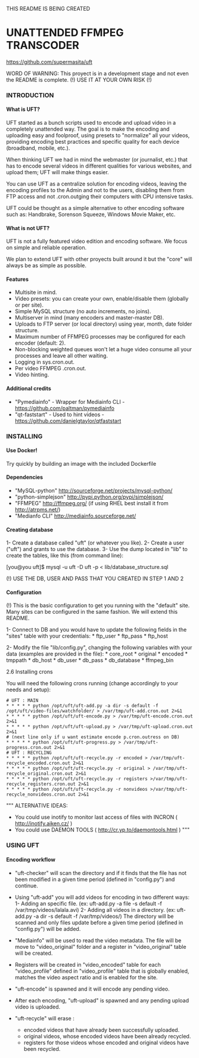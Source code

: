 
THIS README IS BEING CREATED

# UNATTENDED FFMPEG TRANSCODER                     
https://github.com/supermasita/uft             	     

WORD OF WARNING: 
This proyect is in a development stage and not even the README is complete. 
(!) USE IT AT YOUR OWN RISK (!)

### INTRODUCTION


####  What is UFT?

UFT started as a bunch scripts used to encode and upload video in a completely unattended way. The goal is to make the encoding and uploading easy and foolproof, using presets to "normalize" all your videos, providing encoding best practices and specific quality for each device (broadband, mobile, etc.).
	
When thinking UFT we had in mind the webmaster (or journalist, etc.) that has to encode several videos in different qualities for various websites, and upload them; UFT will make things easier.

You can use UFT as a centralize solution for encoding videos, leaving the encoding profiles to the Admin and not to the users, disabling them from FTP access and not .cron.outging their computers with CPU intensive tasks.

UFT could be thought as a simple alternative to other encoding software such as: Handbrake, Sorenson Squeeze, Windows Movie Maker, etc. 



####  What is not UFT?

UFT is not a fully featured video edition and encoding software. We focus on simple and reliable operation. 

We plan to extend UFT with other proyects built around it but the "core" will always be as simple as possible.


#### Features
	
* Multisite in mind. 
* Video presets: you can create your own, enable/disable them (globally 
  or per site).
* Simple MySQL structure (no auto increments, no joins).
* Multiserver in mind (many encoders and master-master DB).
* Uploads to FTP server (or local directory) using year, month, date 
  folder structure.
* Maximum number of FFMPEG processes may be configured for each encoder
  (default: 2).
* Non-blocking weighted queues won't let a huge video consume all your 
  processes and leave all other waiting.
* Logging in sys.cron.out.
* Per video FFMPEG .cron.out.
* Video hinting.


#### Additional credits

* "Pymediainfo" - Wrapper for Mediainfo CLI - https://github.com/paltman/pymediainfo
* "qt-faststart" - Used to hint videos - https://github.com/danielgtaylor/qtfaststart


### INSTALLING

#### Use Docker!

Try quickly by building an image with the included Dockerfile

#### Dependencies

* "MySQL-python" http://sourceforge.net/projects/mysql-python/ 
* "python-simplejson" http://pypi.python.org/pypi/simplejson/ 
* "FFMPEG" http://ffmpeg.org/ 
   (if using RHEL best install it from http://atrpms.net/)
* "Medianfo CLI" http://mediainfo.sourceforge.net/

#### Creating database
	
1- Create a database called "uft" (or whatever you like).
2- Create a user ("uft") and grants to use the database.
3- Use the dump located in "lib" to create the tables, like this
   (from command line):
   
   [you@you uft]$ mysql -u uft -D uft -p < lib/database_structure.sql

(!) USE THE DB, USER AND PASS THAT YOU CREATED IN STEP 1 AND 2


#### Configuration
	
(!) This is the basic configuration to get you running with the "default" site.
Many sites can be configured in the same fashion. We will extend this README.
	
1- Connect to DB and you would have to update the following fields in the "sites" table with your credentials:
	* ftp_user
	* ftp_pass
	* ftp_host

2- Modify the file "lib/config.py", changing the following variables with your data (examples are provided in the file):
	* core_root 
	* original
	* encoded
	* tmppath
	* db_host
	* db_user
	* db_pass
	* db_database
	* ffmpeg_bin


2.6 Installing crons

You will need the following crons running (change accordingly to your needs and setup):

	# UFT : MAIN
	* * * * * python /opt/uft/uft-add.py -a dir -s default -f /opt/uft/video-files/watchfolder/ > /var/tmp/uft-add.cron.out 2>&1
	* * * * * python /opt/uft/uft-encode.py > /var/tmp/uft-encode.cron.out 2>&1
	* * * * * python /opt/uft/uft-upload.py > /var/tmp/uft-upload.cron.out 2>&1
	# (next line only if u want estimate encode p.cron.outress on DB)
	* * * * * python /opt/uft/uft-progress.py > /var/tmp/uft-progress.cron.out 2>&1
	# UFT : RECYCLING
	* * * * * python /opt/uft/uft-recycle.py -r encoded > /var/tmp/uft-recycle_encoded.cron.out 2>&1
	* * * * * python /opt/uft/uft-recycle.py -r original > /var/tmp/uft-recycle_original.cron.out 2>&1
	* * * * * python /opt/uft/uft-recycle.py -r registers >/var/tmp/uft-recycle_registers.cron.out 2>&1
	* * * * * python /opt/uft/uft-recycle.py -r nonvideos >/var/tmp/uft-recycle_nonvideos.cron.out 2>&1
	
"""
ALTERNATIVE IDEAS:
* You could use inotify to monitor last access of files with INCRON 
  ( http://inotify.aiken.cz/ )
* You could use DAEMON TOOLS ( http://cr.yp.to/daemontools.html )
"""

### USING UFT

#### Encoding workflow
	
* "uft-checker" will scan the directory and if it finds that the file
has not been modified in a given time period (defined in "config.py") 
and continue.

* Using "uft-add" you will add videos for encoding in two different ways:
	1- Adding an specific file. 
	   (ex: uft-add.py -a file -s default -f /var/tmp/videos/lalala.avi)
	2- Adding all videos in a directory.
	   (ex: uft-add.py -a dir -s default -f /var/tmp/videos/)
	   The directory will be scanned and only files update before a 
	   given time period (defined in "config.py") will be added.

* "Mediainfo" will be used to read the video metadata. The file will be
move to "video_original" folder and a register in "video_original" 
table will be created.

* Registers will be created in "video_encoded" table for each 
"video_profile" defined in "video_profile" table that is globally 
enabled, matches the video aspect ratio and is enabled for the site.

* "uft-encode" is spawned and it will encode any pending video.

* After each encoding, "uft-upload" is spawned and any pending upload
video is uploaded. 

* "uft-recycle" will erase :
	* encoded videos that have already been successfully uploaded.
	* original videos, whose encoded videos have been already recycled.
	* registers for those videos whose encoded and original videos have 
	  been recycled.

